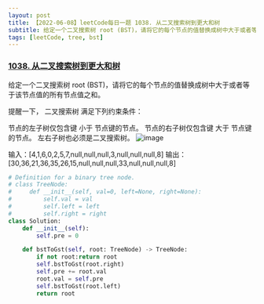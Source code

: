 ```yaml
---
layout: post
title: 【2022-06-08】leetCode每日一题 1038. 从二叉搜索树到更大和树
subtitle: 给定一个二叉搜索树 root (BST)，请将它的每个节点的值替换成树中大于或者等于该节点值的所有节点值之和。
tags: [leetCode, tree, bst]
---
```


### [1038. 从二叉搜索树到更大和树](https://leetcode.cn/problems/binary-search-tree-to-greater-sum-tree/)

给定一个二叉搜索树 root (BST)，请将它的每个节点的值替换成树中大于或者等于该节点值的所有节点值之和。

提醒一下， 二叉搜索树 满足下列约束条件：

节点的左子树仅包含键 小于 节点键的节点。
节点的右子树仅包含键 大于 节点键的节点。
左右子树也必须是二叉搜索树。
![image](https://user-images.githubusercontent.com/32609689/172641998-42910dc6-649a-4a4e-9517-6d68bebc80eb.png)

输入：[4,1,6,0,2,5,7,null,null,null,3,null,null,null,8]
输出：[30,36,21,36,35,26,15,null,null,null,33,null,null,null,8]

```python
# Definition for a binary tree node.
# class TreeNode:
#     def __init__(self, val=0, left=None, right=None):
#         self.val = val
#         self.left = left
#         self.right = right
class Solution:
    def __init__(self):
        self.pre = 0

    def bstToGst(self, root: TreeNode) -> TreeNode:
        if not root:return root
        self.bstToGst(root.right)
        self.pre += root.val
        root.val = self.pre
        self.bstToGst(root.left)
        return root
```
